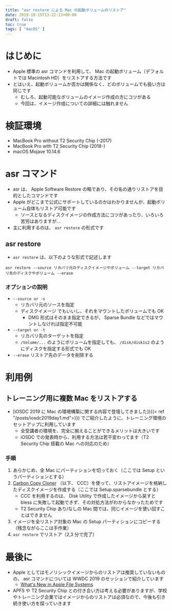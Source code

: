 ```yaml
---
title: "asr restore による Mac の起動ボリュームのリストア"
date: 2019-10-15T13:22:13+09:00
draft: false
toc: true
tags: [ "macOS" ]
---
```


# はじめに
- Apple 標準の asr コマンドを利用して、 Mac の起動ボリューム（デフォルトでは Macintosh HD）をリストアする方法です
- とはいえ、起動ボリュームか否かは関係なく、どのボリュームでも扱い方は同じです
    - むしろ、起動可能なボリュームのイメージ作成の方にコツがある
    - 今回は、イメージ作成についての詳細には触れません

# 検証環境
- MacBook Pro without T2 Security Chip (-2017)
- MacBook Pro with T2 Security Chip (2018-)
- macOS Mojave 10.14.6

# asr コマンド
- asr は、 Apple Software Restore の略であり、その名の通りリストアを目的としたコマンドです
- Apple がどこまで公式にサポートしているのかはわかりませんが、起動ボリューム自体もリストア可能です
    - ソースとなるディスクイメージの作成方法にコツがあったり、いろいろ苦労はありますが…
- 主に利用するのは、 `asr restore` の形式です

## asr restore
- `asr restore` は、以下のような形式で記述します

```
asr restore --source リカバリ元のディスクイメージやボリューム --target リカバリ先のディスクやボリューム --erase
```

### オプションの説明
- `--source or -s`
    - リカバリ元のソースを指定
    - ディスクイメージ でもいいし、それをマウントしたボリュームでも OK
        - DMG 形式はそのまま指定できるが、 Sparse Bundle などではマウントしなければ指定不可能
- `--target or -t`
    - リカバリ先のターゲットを指定
    - `/Volume/...` のようにボリュームを指定しても、 `/disk/disk1s2` のようにディスクを指定する形式でも OK
- `--erase` リストア先のデータを削除する

# 利用例
## トレーニング用に複数 Mac をリストアする
- [iOSDC 2019 に Mac の環境構築に関する内容で登壇してきました]({{< ref "/posts/iosdc2019day1.md">}}) でご紹介したように、トレーニング環境のセットアップに利用しています
    - 全受講者の環境を、完全に揃えることができるメリットは大きいです
    - iOSDC での発表時から、利用する方法は若干変わってます（T2 Security Chip 搭載の Mac への対応のため）

### 手順
1. あらかじめ、全 Mac にパーティションを切っておく（ここでは Setup というパーティションとする）
2. [Carbon Copy Cloner](https://bombich.com/) （以下、 CCC）を使って、リストアイメージを格納したディスクイメージを作成する（ここでは Setup.sparsebundle とする）
    - CCC を利用するのは、 Disk Utility で作成したイメージから戻すと bless に失敗して起動できず、その対処方法がわからなかったためです
    - T2 Security Chip あり/なしの Mac 間では、同じイメージを使い回すことはできません
3. イメージを全リストア対象の Mac の Setup パーティションにコピーする（残念ながらここは手作業）
4. `asr restore` でリストア（2,3 分で完了）

# 最後に
- Apple としてはモノリシックイメージからのリストアは推奨していないものの、 asr コマンドについては WWDC 2019 のセッションで紹介しています
    - [What's New in Apple File Systems](https://developer.apple.com/videos/play/wwdc2019/710/)
- APFS や T2 Security Chip との付き合い方は考える必要がありますが、学校やトレーニング企業ではイメージからのリストアは必須なので、今後も引き続き使い方を探っていきます
